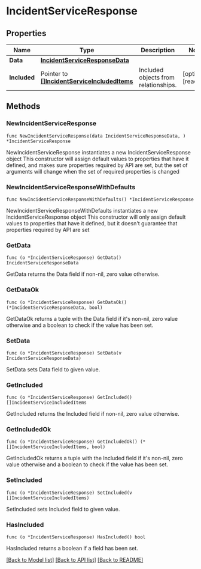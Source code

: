 # IncidentServiceResponse

## Properties

Name | Type | Description | Notes
------------ | ------------- | ------------- | -------------
**Data** | [**IncidentServiceResponseData**](IncidentServiceResponseData.md) |  | 
**Included** | Pointer to [**[]IncidentServiceIncludedItems**](IncidentServiceIncludedItems.md) | Included objects from relationships. | [optional] [readonly] 

## Methods

### NewIncidentServiceResponse

`func NewIncidentServiceResponse(data IncidentServiceResponseData, ) *IncidentServiceResponse`

NewIncidentServiceResponse instantiates a new IncidentServiceResponse object
This constructor will assign default values to properties that have it defined,
and makes sure properties required by API are set, but the set of arguments
will change when the set of required properties is changed

### NewIncidentServiceResponseWithDefaults

`func NewIncidentServiceResponseWithDefaults() *IncidentServiceResponse`

NewIncidentServiceResponseWithDefaults instantiates a new IncidentServiceResponse object
This constructor will only assign default values to properties that have it defined,
but it doesn't guarantee that properties required by API are set

### GetData

`func (o *IncidentServiceResponse) GetData() IncidentServiceResponseData`

GetData returns the Data field if non-nil, zero value otherwise.

### GetDataOk

`func (o *IncidentServiceResponse) GetDataOk() (*IncidentServiceResponseData, bool)`

GetDataOk returns a tuple with the Data field if it's non-nil, zero value otherwise
and a boolean to check if the value has been set.

### SetData

`func (o *IncidentServiceResponse) SetData(v IncidentServiceResponseData)`

SetData sets Data field to given value.


### GetIncluded

`func (o *IncidentServiceResponse) GetIncluded() []IncidentServiceIncludedItems`

GetIncluded returns the Included field if non-nil, zero value otherwise.

### GetIncludedOk

`func (o *IncidentServiceResponse) GetIncludedOk() (*[]IncidentServiceIncludedItems, bool)`

GetIncludedOk returns a tuple with the Included field if it's non-nil, zero value otherwise
and a boolean to check if the value has been set.

### SetIncluded

`func (o *IncidentServiceResponse) SetIncluded(v []IncidentServiceIncludedItems)`

SetIncluded sets Included field to given value.

### HasIncluded

`func (o *IncidentServiceResponse) HasIncluded() bool`

HasIncluded returns a boolean if a field has been set.


[[Back to Model list]](../README.md#documentation-for-models) [[Back to API list]](../README.md#documentation-for-api-endpoints) [[Back to README]](../README.md)


